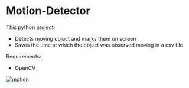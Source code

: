 # Motion-Detector
This python project:
- Detects moving object and marks them on screen
- Saves the time at which the object was observed moving in a csv file

Requirements:
- OpenCV

![motion](https://user-images.githubusercontent.com/98494504/157342790-780b5745-dc75-4ad1-a60f-98a4445be6ed.png)
